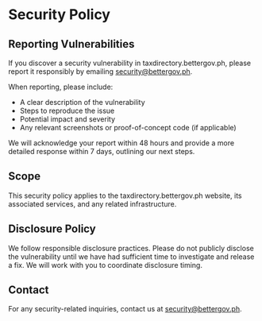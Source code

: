 # Security Policy

## Reporting Vulnerabilities

If you discover a security vulnerability in taxdirectory.bettergov.ph, please report it responsibly by emailing [security@bettergov.ph](mailto:security@bettergov.ph).

When reporting, please include:

- A clear description of the vulnerability
- Steps to reproduce the issue
- Potential impact and severity
- Any relevant screenshots or proof-of-concept code (if applicable)

We will acknowledge your report within 48 hours and provide a more detailed response within 7 days, outlining our next steps.

## Scope

This security policy applies to the taxdirectory.bettergov.ph website, its associated services, and any related infrastructure.

## Disclosure Policy

We follow responsible disclosure practices. Please do not publicly disclose the vulnerability until we have had sufficient time to investigate and release a fix. We will work with you to coordinate disclosure timing.

## Contact

For any security-related inquiries, contact us at [security@bettergov.ph](mailto:security@bettergov.ph).
